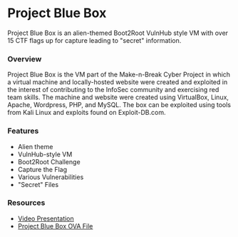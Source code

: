 # Project Blue Box
Project Blue Box is an alien-themed Boot2Root VulnHub style VM with over 15 CTF flags up for capture leading to "secret" information.

### Overview

Project Blue Box is the VM part of the Make-n-Break Cyber Project in which a virtual machine and locally-hosted website were created and exploited in the interest of contributing to the InfoSec community and exercising red team skills.
The machine and website were created using VirtualBox, Linux, Apache, Wordpress, PHP, and MySQL. 
The box can be exploited using tools from Kali Linux and exploits found on Exploit-DB.com.

### Features

* Alien theme
* VulnHub-style VM
* Boot2Root Challenge
* Capture the Flag
* Various Vulnerabilities 
* "Secret" Files

### Resources

* [Video Presentation](https://youtu.be/_9ztC4sJ6vM)
* [Project Blue Box OVA File](https://www.dropbox.com/sh/yjpbajtnhoe5r2q/AADXqtvTmjLtilZzfgHkBVTQa?dl=0)
